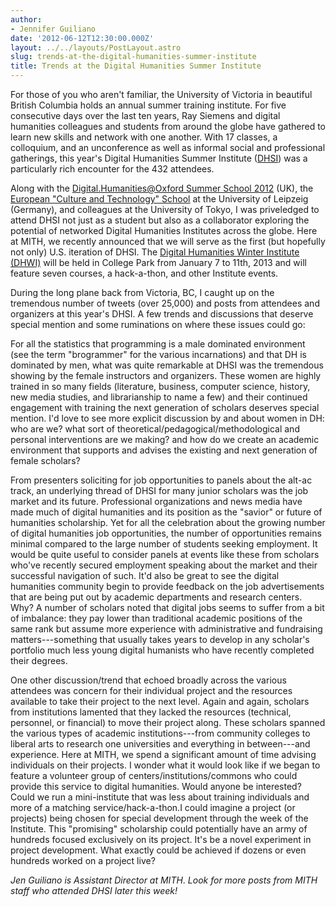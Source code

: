 ```yaml
---
author:
- Jennifer Guiliano
date: '2012-06-12T12:30:00.000Z'
layout: ../../layouts/PostLayout.astro
slug: trends-at-the-digital-humanities-summer-institute
title: Trends at the Digital Humanities Summer Institute
---
```


For those of you who aren't familiar, the University of Victoria in beautiful British Columbia holds an annual summer training institute. For five consecutive days over the last ten years, Ray Siemens and digital humanities colleagues and students from around the globe have gathered to learn new skills and network with one another. With 17 classes, a colloquium, and an unconference as well as informal social and professional gatherings, this year's Digital Humanities Summer Institute ([DHSI](http://www.dhsi.org)) was a particularly rich encounter for the 432 attendees.

Along with the [Digital.Humanities@Oxford Summer School 2012](http://digital.humanities.ox.ac.uk/dhoxss/) (UK), the [European "Culture and Technology" School](http://www.culingtec.uni-leipzig.de/ESU_C_T/node/97) at the University of Leipzeig (Germany), and colleagues at the University of Tokyo, I was priveledged to attend DHSI not just as a student but also as a collaborator exploring the potential of networked Digital Humanities Institutes across the globe. Here at MITH, we recently announced that we will serve as the first (but hopefully not only) U.S. iteration of DHSI. The [Digital Humanities Winter Institute (DHWI)](http://www.mith.umd.edu/dhwi/) will be held in College Park from January 7 to 11th, 2013 and will feature seven courses, a hack-a-thon, and other Institute events.

During the long plane back from Victoria, BC, I caught up on the tremendous number of tweets (over 25,000) and posts from attendees and organizers at this year's DHSI. A few trends and discussions that deserve special mention and some ruminations on where these issues could go:

For all the statistics that programming is a male dominated environment (see the term "brogrammer" for the various incarnations) and that DH is dominated by men, what was quite remarkable at DHSI was the tremendous showing by the female instructors and organizers. These women are highly trained in so many fields (literature, business, computer science, history, new media studies, and librarianship to name a few) and their continued engagement with training the next generation of scholars deserves special mention. I'd love to see more explicit discussion by and about women in DH: who are we? what sort of theoretical/pedagogical/methodological and personal interventions are we making? and how do we create an academic environment that supports and advises the existing and next generation of female scholars?

From presenters soliciting for job opportunities to panels about the alt-ac track, an underlying thread of DHSI for many junior scholars was the job market and its future. Professional organizations and news media have made much of digital humanities and its position as the "savior" or future of humanities scholarship. Yet for all the celebration about the growing number of digital humanities job opportunities, the number of opportunities remains minimal compared to the large number of students seeking employment. It would be quite useful to consider panels at events like these from scholars who've recently secured employment speaking about the market and their successful navigation of such. It'd also be great to see the digital humanities community begin to provide feedback on the job advertisements that are being put out by academic departments and research centers. Why? A number of scholars noted that digital jobs seems to suffer from a bit of imbalance: they pay lower than traditional academic positions of the same rank but assume more experience with administrative and fundraising matters---something that usually takes years to develop in any scholar's portfolio much less young digital humanists who have recently completed their degrees.

One other discussion/trend that echoed broadly across the various attendees was concern for their individual project and the resources available to take their project to the next level. Again and again, scholars from institutions lamented that they lacked the resources (technical, personnel, or financial) to move their project along. These scholars spanned the various types of academic institutions---from community colleges to liberal arts to research one universities and everything in between---and experience. Here at MITH, we spend a significant amount of time advising individuals on their projects. I wonder what it would look like if we began to feature a volunteer group of centers/institutions/commons who could provide this service to digital humanities. Would anyone be interested? Could we run a mini-institute that was less about training individuals and more of a matching service/hack-a-thon.I could imagine a project (or projects) being chosen for special development through the week of the Institute. This "promising" scholarship could potentially have an army of hundreds focused exclusively on its project. It's be a novel experiment in project development. What exactly could be achieved if dozens or even hundreds worked on a project live?

_Jen Guiliano is Assistant Director at MITH_. _Look for more posts from MITH staff who attended DHSI later this week!_